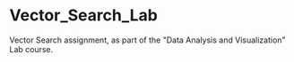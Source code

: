 # Vector_Search_Lab

Vector Search assignment, as part of the "Data Analysis and Visualization" Lab course.
